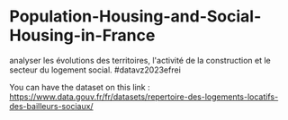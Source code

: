# Population-Housing-and-Social-Housing-in-France
analyser les évolutions des territoires, l'activité de la construction et le secteur du logement social. #datavz2023efrei

You can have the dataset on this link : https://www.data.gouv.fr/fr/datasets/repertoire-des-logements-locatifs-des-bailleurs-sociaux/
